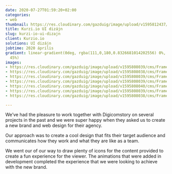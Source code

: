 ```yaml
---
date: 2020-07-27T01:59:20+02:00
categories:
- web
thumbnail: https://res.cloudinary.com/gazduig/image/upload/v1595812437/cms/HD_eqnmg7.png
title: Kurzi.io UI dizájn
slug: kurzi-io-ui-dizajn
client: Kurzio.io
solutions: UI dizájn
jobtime: 2020 április
gradient: linear-gradient(0deg, rgba(111,0,180,0.8326681014202556) 0%, rgba(53,149,130,0)
  45%)
images:
- https://res.cloudinary.com/gazduig/image/upload/v1595808039/cms/Frame_43_nztaqf.webp
- https://res.cloudinary.com/gazduig/image/upload/v1595808038/cms/Frame_42_uarfac.webp
- https://res.cloudinary.com/gazduig/image/upload/v1595808039/cms/Frame_41_nyx5p5.webp
- https://res.cloudinary.com/gazduig/image/upload/v1595808039/cms/Frame_40_n59zdj.webp
- https://res.cloudinary.com/gazduig/image/upload/v1595808040/cms/Frame_37_bhocx0.webp
- https://res.cloudinary.com/gazduig/image/upload/v1595808039/cms/Frame_34_razprn.webp
- https://res.cloudinary.com/gazduig/image/upload/v1595808038/cms/Frame_33_efr6j6.webp

---
```

We’ve had the pleasure to work together with Digicomstory on several projects in the past and we were super happy when they asked us to create a new brand and web design for their agency.

Our approach was to create a cool design that fits their target audience and communicates how they work and what they are like as a team.

We went our of our way to draw plenty of icons for the content provided to create a fun experience for the viewer. The animations that were added in development completed the experience that we were looking to achieve with the new brand.